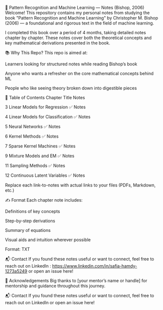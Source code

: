 🧠 Pattern Recognition and Machine Learning — Notes (Bishop, 2006)
Welcome! This repository contains my personal notes from studying the book
"Pattern Recognition and Machine Learning" by Christopher M. Bishop (2006) — a foundational and rigorous text in the field of machine learning.

I completed this book over a period of 4 months, taking detailed notes chapter by chapter. These notes cover both the theoretical concepts and key mathematical derivations presented in the book.

📚 Why This Repo?
This repo is aimed at:

Learners looking for structured notes while reading Bishop’s book

Anyone who wants a refresher on the core mathematical concepts behind ML

People who like seeing theory broken down into digestible pieces

📖 Table of Contents
Chapter	Title	Notes

3	Linear Models for Regression	✅ Notes

4	Linear Models for Classification	✅ Notes

5	Neural Networks	✅ Notes

6	Kernel Methods	✅ Notes

7	Sparse Kernel Machines	✅ Notes

9	Mixture Models and EM	✅ Notes

11	Sampling Methods	✅ Notes

12	Continuous Latent Variables	✅ Notes

Replace each link-to-notes with actual links to your files (PDFs, Markdown, etc.)

✍️ Format
Each chapter note includes:

Definitions of key concepts

Step-by-step derivations

Summary of equations

Visual aids and intuition wherever possible

Format: TXT


📬 Contact
If you found these notes useful or want to connect, feel free to reach out on LinkedIn : https://www.linkedin.com/in/safia-hamdy-1273a5249 or open an issue here!



🙏 Acknowledgements
Big thanks to [your mentor’s name or handle] for mentorship and guidance throughout this journey.

📬 Contact
If you found these notes useful or want to connect, feel free to reach out on LinkedIn or open an issue here!

